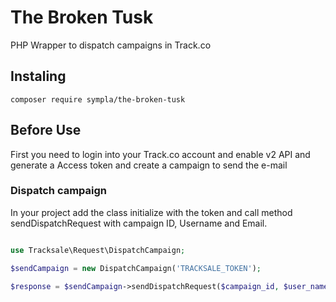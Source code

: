 # The Broken Tusk

PHP Wrapper to dispatch campaigns in Track.co

## Instaling 

````
composer require sympla/the-broken-tusk
````

## Before Use
First you need to login into your Track.co account and enable v2 API and generate a Access token and create a campaign to send the e-mail

### Dispatch campaign
In your project add the class initialize with the token and call method sendDispatchRequest with campaign ID, Username and Email.

```php

use Tracksale\Request\DispatchCampaign;

$sendCampaign = new DispatchCampaign('TRACKSALE_TOKEN');

$response = $sendCampaign->sendDispatchRequest($campaign_id, $user_name, $email);
        


